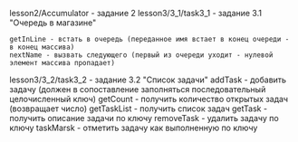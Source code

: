 lesson2/Accumulator - задание 2
lesson3/3_1/task3_1 - задание 3.1 "Очередь в магазине"

    getInLine - встать в очередь (переданное имя встает в конец очереди - в конец массива)
    nextName - вызвать следующего (первый из очереди уходит - нулевой элемент массива пропадает)

lesson3/3_2/task3_2 - задание 3.2 "Список задачи"
    addTask - добавить задачу (должен в сопоставление заполняться последовательный целочисленный ключ)
    getCount - получить количество открытых задач (возвращает число)
    getTaskList - получить список задач
    getTask - получить описание задачи по ключу
    removeTask - удалить задачу по ключу
    taskMarsk - отметить задачу как выполненную по ключу